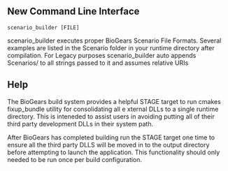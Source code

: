 ## New Command Line Interface
```
scenario_builder [FILE]
```
scenario_builder executes proper BioGears Scenario File Formats. Several examples are listed in the Scenario folder in your runtime directory after compilation. For Legacy purposes scenario_builder auto appends Scenarios/ to all strings passed to it and assumes relative URIs

## Help
The BioGears build system provides a helpful STAGE target to run cmakes fixup_bundle utility for consolidating all e    xternal DLLs to a single runtime directory. This is inteneded to assist users in avoiding putting all of their third     party development DLLs in their system path.

After BioGears has completed building run the STAGE target one time to ensure all the third party DLLS will be moved     in to the output directory before attempting to launch the application. This functionality should only needed to be     run once per build configuration.
